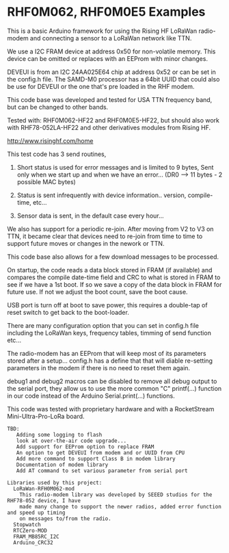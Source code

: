 # RHF0M062, RHF0M0E5 Examples
 
This is a basic Arduino framework for using the Rising HF LoRaWan radio-modem and connecting 
a sensor to a LoRaWan network like TTN.

We use a I2C FRAM device at address 0x50 for non-volatile memory. This device can be omitted
or replaces with an EEProm with minor changes.

DEVEUI is from an I2C 24AA025E64 chip at address 0x52 or can be set in the config.h file.
The SAMD-M0 processor has a 64bit UUID that could also be use for DEVEUI or the one that's 
pre loaded in the RHF modem.

This code base was developed and tested for USA TTN frequency band, but can be changed to other bands.

Tested with: RHF0M062-HF22 and RHF0M0E5-HF22, but should also work with RHF78-052LA-HF22
and other derivatives modules from Rising HF.

http://www.risinghf.com/home

This test code has 3 send routines,

1) Short status is used for error messages and is limited to 9 bytes, 
   Sent only when we start up and when we have an error... 
   (DR0 --> 11 bytes - 2 possible MAC bytes)

2) Status is sent infrequently with device information.. version, compile-time, etc...

3) Sensor data is sent, in the default case every hour...

We also has support for a periodic re-join.
 After moving from V2 to V3 on TTN, it became clear that devices 
 need to re-join from time to time to support future moves or changes in 
 the nework or TTN.

This code base also allows for a few download messages to be processed.

On startup, the code reads a data block stored in FRAM (if available) and compares
the compile date-time field and CRC to what is stored in FRAM to see if we have a 1st boot. 
If so we save a copy of the data block in FRAM for future use. If not we adjust the
boot count, save the boot cause.

USB port is turn off at boot to save power, this requires a double-tap of reset
switch to get back to the boot-loader.

There are many configuration option that you can set in config.h file including the 
LoRaWan keys, frequency tables, timming of send function etc...

The radio-modem has an EEProm that will keep most of its parameters stored after
a setup... config.h has a define that that will diable re-setting parameters
in the modem if there is no need to reset them again.

debug1 and debug2 macros can be disabled to remove all debug output to the serial port, 
they allow us to use the more common "C" printf(...) function in our code instead of 
the Arduino Serial.print(...) functions.

This code was tested with proprietary hardware and with a RocketStream Mini-Ultra-Pro-LoRa
board.

~~~
TBD:
   Adding some logging to flash
   look at over-the-air code upgrade...
   Add support for EEProm option to replace FRAM
   An option to get DEVEUI from modem and or UUID from CPU
   Add more command to support Class B in modem library
   Documentation of modem library
   Add AT command to set various parameter from serial port

Libraries used by this project:
  LoRaWan-RFH0M062-mod
    This radio-modem library was developed by SEEED studios for the RHF78-052 device, I have
    made many change to support the newer radios, added error function and speed up timing 
    on messages to/from the radio.
  Stopwatch
  RTCZero-MOD
  FRAM_MB85RC_I2C
  Arduino_CRC32
~~~
  
